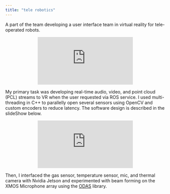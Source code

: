 ```yaml
---
title: "tele robotics"
---
```


A part of the team developing a user interface team in virtual reality for tele-operated robots.

<center><iframe src="https://www.youtube.com/embed/vl5wQ8cF8U4" title="IIT and INAIL are working together to increase safety of workers" frameborder="0" allow="accelerometer; autoplay; clipboard-write; encrypted-media; gyroscope; picture-in-picture" allowfullscreen></iframe></center>

My primary task was developing real-time audio, video, and point cloud (PCL) streams to VR when the user requested via ROS service. I used multi-threading in C++ to parallelly open several sensors using OpenCV and custom encoders to reduce latency. The software design is described in the slideShow below.

<center><iframe src="https://www.youtube.com/embed/db5fdoCdh4U" title="Design of Vicario Sever" frameborder="0" allow="accelerometer; autoplay; clipboard-write; encrypted-media; gyroscope; picture-in-picture" allowfullscreen></iframe></center>

Then, I interfaced the gas sensor, temperature sensor, mic, and thermal camera with Nvidia Jetson and experimented with beam forming on the XMOS Microphone array using the [ODAS](https://github.com/introlab/odas) library. 


